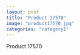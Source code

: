 ```yaml
---
layout: post
title: "Product 17570"
image: "product17570.jpg"
categories: "category1"
---
```

Product 17570
